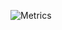 ![Metrics](/github-metrics.svg)

<!-- [![Contribution Stats](https://github-contribution-stats.vercel.app/api/?username=rubengmurray)](https://github.com/LordDashMe/github-contribution-stats/) -->

<!--
[![Contribution Stats](https://github-contribution-stats.vercel.app/api/?username=rubengmurray)](https://github.com/LordDashMe/github-contribution-stats/)
**rubengmurray/rubengmurray** is a ✨ _special_ ✨ repository because its `README.md` (this file) appears on your GitHub profile.

Here are some ideas to get you started:

- 🔭 I’m currently working on ...
- 🌱 I’m currently learning ...
- 👯 I’m looking to collaborate on ...
- 🤔 I’m looking for help with ...
- 💬 Ask me about ...
- 📫 How to reach me: ...
- 😄 Pronouns: ...
- ⚡ Fun fact: ...
-->
